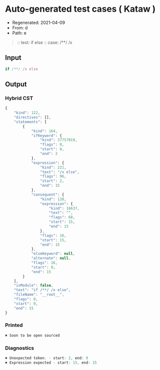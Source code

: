 # Auto-generated test cases ( Kataw )
- Regenerated: 2021-04-09
- From: d
- Path: e
> :: test: if else
> :: case: /**/ /x
## Input

`````js
if /**/ /x else
`````

## Output

### Hybrid CST

```javascript
{
    "kind": 122,
    "directives": [],
    "statements": [
        {
            "kind": 164,
            "ifKeyword": {
                "kind": 37757019,
                "flags": 0,
                "start": 0,
                "end": 2
            },
            "expression": {
                "kind": 221,
                "text": "/x else",
                "flags": 96,
                "start": 2,
                "end": 15
            },
            "consequent": {
                "kind": 120,
                "expression": {
                    "kind": 16637,
                    "text": "",
                    "flags": 68,
                    "start": 15,
                    "end": 15
                },
                "flags": 16,
                "start": 15,
                "end": 15
            },
            "elseKeyword": null,
            "alternate": null,
            "flags": 16,
            "start": 0,
            "end": 15
        }
    ],
    "isModule": false,
    "text": "if /**/ /x else",
    "fileName": "__root__",
    "flags": 0,
    "start": 0,
    "end": 15
}
```

### Printed

```javascript
✖ Soon to be open sourced
```

### Diagnostics

```javascript
✖ Unexpected token. - start: 2, end: 9
✖ Expression expected - start: 15, end: 15

```

